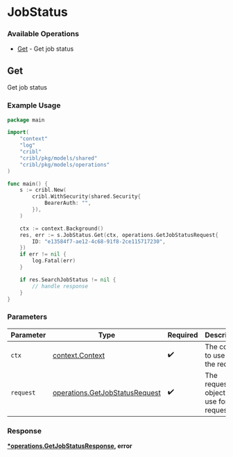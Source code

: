 # JobStatus

### Available Operations

* [Get](#get) - Get job status

## Get

Get job status

### Example Usage

```go
package main

import(
	"context"
	"log"
	"cribl"
	"cribl/pkg/models/shared"
	"cribl/pkg/models/operations"
)

func main() {
    s := cribl.New(
        cribl.WithSecurity(shared.Security{
            BearerAuth: "",
        }),
    )

    ctx := context.Background()
    res, err := s.JobStatus.Get(ctx, operations.GetJobStatusRequest{
        ID: "e13584f7-ae12-4c68-91f8-2ce115717230",
    })
    if err != nil {
        log.Fatal(err)
    }

    if res.SearchJobStatus != nil {
        // handle response
    }
}
```

### Parameters

| Parameter                                                                        | Type                                                                             | Required                                                                         | Description                                                                      |
| -------------------------------------------------------------------------------- | -------------------------------------------------------------------------------- | -------------------------------------------------------------------------------- | -------------------------------------------------------------------------------- |
| `ctx`                                                                            | [context.Context](https://pkg.go.dev/context#Context)                            | :heavy_check_mark:                                                               | The context to use for the request.                                              |
| `request`                                                                        | [operations.GetJobStatusRequest](../../models/operations/getjobstatusrequest.md) | :heavy_check_mark:                                                               | The request object to use for the request.                                       |


### Response

**[*operations.GetJobStatusResponse](../../models/operations/getjobstatusresponse.md), error**

